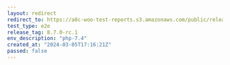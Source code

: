 ```yaml
---
layout: redirect
redirect_to: https://a8c-woo-test-reports.s3.amazonaws.com/public/release/8.7.0-rc.1/php-7.4/e2e/index.html
test_type: e2e
release_tag: 8.7.0-rc.1
env_description: "php-7.4"
created_at: "2024-03-05T17:16:21Z"
passed: false
---
```

